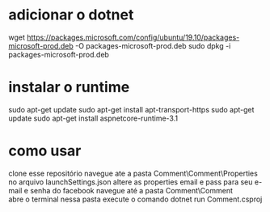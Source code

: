 # adicionar o dotnet 
wget https://packages.microsoft.com/config/ubuntu/19.10/packages-microsoft-prod.deb -O packages-microsoft-prod.deb
sudo dpkg -i packages-microsoft-prod.deb

# instalar o runtime
sudo apt-get update
sudo apt-get install apt-transport-https
sudo apt-get update
sudo apt-get install aspnetcore-runtime-3.1

# como usar
clone esse repositório
navegue ate a pasta Comment\Comment\Properties
no arquivo launchSettings.json altere as properties email e pass para seu e-mail e senha do facebook
navegue até a pasta Comment\Comment\
abre o terminal nessa pasta
execute o comando dotnet run Comment.csproj

